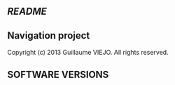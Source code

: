 *README*
------------------------------------------------

## Navigation project

Copyright (c) 2013 Guillaume VIEJO. All rights reserved.

SOFTWARE VERSIONS
-------------------------------
	


